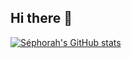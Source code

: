 ## Hi there 👋

[![Séphorah's GitHub stats](https://github-readme-stats.vercel.app/api?username=sephorah)](https://github.com/sephorah/github-readme-stats)
<!--
**sephorah/sephorah** is a ✨ _special_ ✨ repository because its `README.md` (this file) appears on your GitHub profile.

Here are some ideas to get you started:

- 🔭 I’m currently working on ...
- 🌱 I’m currently learning ...
- 👯 I’m looking to collaborate on ...
- 🤔 I’m looking for help with ...
- 💬 Ask me about ...
- 📫 How to reach me: ...
- 😄 Pronouns: ...
- ⚡ Fun fact: ...
-->
